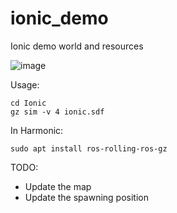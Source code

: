 # ionic_demo
Ionic demo world and resources

![image](https://github.com/user-attachments/assets/4b6da5bc-d2ce-4b5f-ac97-f6f238200123)

Usage:

```
cd Ionic
gz sim -v 4 ionic.sdf
```


In Harmonic:
```
sudo apt install ros-rolling-ros-gz
```



TODO:
* Update the map
* Update the spawning position
